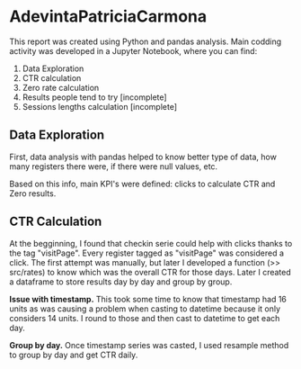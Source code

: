 # AdevintaPatriciaCarmona
This report was created using Python and pandas analysis. Main codding activity was developed in a Jupyter Notebook, where you can find:

1. Data Exploration
2. CTR calculation
3. Zero rate calculation
4. Results people tend to try [incomplete]
5. Sessions lengths calculation [incomplete]


## Data Exploration

First, data analysis with pandas helped to know better type of data, how many registers there were, if there were null values, etc.

Based on this info, main KPI's were defined: clicks to calculate CTR and Zero results. 

## CTR Calculation

At the begginning, I found that checkin serie could help with clicks thanks to the tag "visitPage". Every register tagged as "visitPage" was considered a click. The first attempt was manually, but later I developed a function (>> src/rates) to know which was the overall CTR for those days. Later I created a dataframe to store results day by day and group by group. 

**Issue with timestamp.** This took some time to know that timestamp had 16 units as was causing a problem when casting to datetime because it only considers 14 units. I round to those and then cast to datetime to get each day.

**Group by day.** Once timestamp series was casted, I used resample method to group by day and get CTR daily.